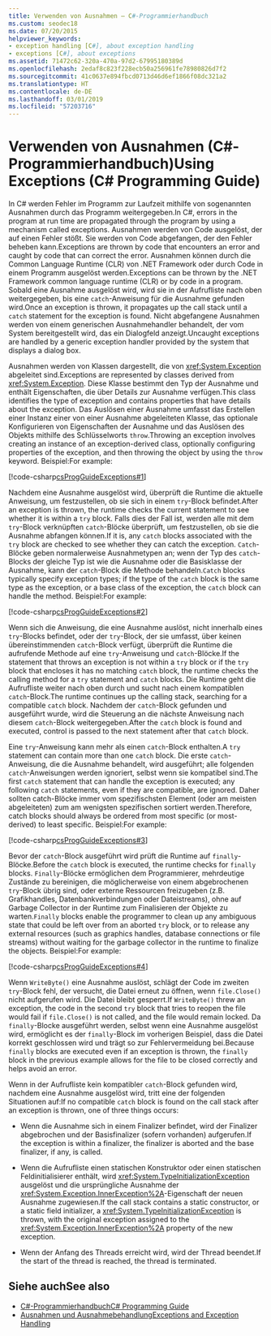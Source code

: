 ```yaml
---
title: Verwenden von Ausnahmen – C#-Programmierhandbuch
ms.custom: seodec18
ms.date: 07/20/2015
helpviewer_keywords:
- exception handling [C#], about exception handling
- exceptions [C#], about exceptions
ms.assetid: 71472c62-320a-470a-97d2-67995180389d
ms.openlocfilehash: 2edaf8c823f228ecb50a256961fe78980826d7f2
ms.sourcegitcommit: 41c0637e894fbcd0713d46d6ef1866f08dc321a2
ms.translationtype: HT
ms.contentlocale: de-DE
ms.lasthandoff: 03/01/2019
ms.locfileid: "57203716"
---
```

# <a name="using-exceptions-c-programming-guide"></a><span data-ttu-id="6c263-102">Verwenden von Ausnahmen (C#-Programmierhandbuch)</span><span class="sxs-lookup"><span data-stu-id="6c263-102">Using Exceptions (C# Programming Guide)</span></span>
<span data-ttu-id="6c263-103">In C# werden Fehler im Programm zur Laufzeit mithilfe von sogenannten Ausnahmen durch das Programm weitergegeben.</span><span class="sxs-lookup"><span data-stu-id="6c263-103">In C#, errors in the program at run time are propagated through the program by using a mechanism called exceptions.</span></span> <span data-ttu-id="6c263-104">Ausnahmen werden von Code ausgelöst, der auf einen Fehler stößt. Sie werden von Code abgefangen, der den Fehler beheben kann.</span><span class="sxs-lookup"><span data-stu-id="6c263-104">Exceptions are thrown by code that encounters an error and caught by code that can correct the error.</span></span> <span data-ttu-id="6c263-105">Ausnahmen können durch die Common Language Runtime (CLR) von .NET Framework oder durch Code in einem Programm ausgelöst werden.</span><span class="sxs-lookup"><span data-stu-id="6c263-105">Exceptions can be thrown by the .NET Framework common language runtime (CLR) or by code in a program.</span></span> <span data-ttu-id="6c263-106">Sobald eine Ausnahme ausgelöst wird, wird sie in der Aufrufliste nach oben weitergegeben, bis eine `catch`-Anweisung für die Ausnahme gefunden wird.</span><span class="sxs-lookup"><span data-stu-id="6c263-106">Once an exception is thrown, it propagates up the call stack until a `catch` statement for the exception is found.</span></span> <span data-ttu-id="6c263-107">Nicht abgefangene Ausnahmen werden von einem generischen Ausnahmehandler behandelt, der vom System bereitgestellt wird, das ein Dialogfeld anzeigt.</span><span class="sxs-lookup"><span data-stu-id="6c263-107">Uncaught exceptions are handled by a generic exception handler provided by the system that displays a dialog box.</span></span>  
  
 <span data-ttu-id="6c263-108">Ausnahmen werden von Klassen dargestellt, die von <xref:System.Exception> abgeleitet sind.</span><span class="sxs-lookup"><span data-stu-id="6c263-108">Exceptions are represented by classes derived from <xref:System.Exception>.</span></span> <span data-ttu-id="6c263-109">Diese Klasse bestimmt den Typ der Ausnahme und enthält Eigenschaften, die über Details zur Ausnahme verfügen.</span><span class="sxs-lookup"><span data-stu-id="6c263-109">This class identifies the type of exception and contains properties that have details about the exception.</span></span> <span data-ttu-id="6c263-110">Das Auslösen einer Ausnahme umfasst das Erstellen einer Instanz einer von einer Ausnahme abgeleiteten Klasse, das optionale Konfigurieren von Eigenschaften der Ausnahme und das Auslösen des Objekts mithilfe des Schlüsselworts `throw`.</span><span class="sxs-lookup"><span data-stu-id="6c263-110">Throwing an exception involves creating an instance of an exception-derived class, optionally configuring properties of the exception, and then throwing the object by using the `throw` keyword.</span></span> <span data-ttu-id="6c263-111">Beispiel:</span><span class="sxs-lookup"><span data-stu-id="6c263-111">For example:</span></span>  
  
 [!code-csharp[csProgGuideExceptions#1](~/samples/snippets/csharp/VS_Snippets_VBCSharp/csProgGuideExceptions/CS/Exceptions.cs#1)]  
  
 <span data-ttu-id="6c263-112">Nachdem eine Ausnahme ausgelöst wird, überprüft die Runtime die aktuelle Anweisung, um festzustellen, ob sie sich in einem `try`-Block befindet.</span><span class="sxs-lookup"><span data-stu-id="6c263-112">After an exception is thrown, the runtime checks the current statement to see whether it is within a `try` block.</span></span> <span data-ttu-id="6c263-113">Falls dies der Fall ist, werden alle mit dem `try`-Block verknüpften `catch`-Blöcke überprüft, um festzustellen, ob sie die Ausnahme abfangen können.</span><span class="sxs-lookup"><span data-stu-id="6c263-113">If it is, any `catch` blocks associated with the `try` block are checked to see whether they can catch the exception.</span></span> <span data-ttu-id="6c263-114">`Catch`-Blöcke geben normalerweise Ausnahmetypen an; wenn der Typ des `catch`-Blocks der gleiche Typ ist wie die Ausnahme oder die Basisklasse der Ausnahme, kann der `catch`-Block die Methode behandeln.</span><span class="sxs-lookup"><span data-stu-id="6c263-114">`Catch` blocks typically specify exception types; if the type of the `catch` block is the same type as the exception, or a base class of the exception, the `catch` block can handle the method.</span></span> <span data-ttu-id="6c263-115">Beispiel:</span><span class="sxs-lookup"><span data-stu-id="6c263-115">For example:</span></span>  
  
 [!code-csharp[csProgGuideExceptions#2](~/samples/snippets/csharp/VS_Snippets_VBCSharp/csProgGuideExceptions/CS/Exceptions.cs#2)]  
  
 <span data-ttu-id="6c263-116">Wenn sich die Anweisung, die eine Ausnahme auslöst, nicht innerhalb eines `try`-Blocks befindet, oder der `try`-Block, der sie umfasst, über keinen übereinstimmenden `catch`-Block verfügt, überprüft die Runtime die aufrufende Methode auf eine `try`-Anweisung und `catch`-Blöcke.</span><span class="sxs-lookup"><span data-stu-id="6c263-116">If the statement that throws an exception is not within a `try` block or if the `try` block that encloses it has no matching `catch` block, the runtime checks the calling method for a `try` statement and `catch` blocks.</span></span> <span data-ttu-id="6c263-117">Die Runtime geht die Aufrufliste weiter nach oben durch und sucht nach einem kompatiblen `catch`-Block.</span><span class="sxs-lookup"><span data-stu-id="6c263-117">The runtime continues up the calling stack, searching for a compatible `catch` block.</span></span> <span data-ttu-id="6c263-118">Nachdem der `catch`-Block gefunden und ausgeführt wurde, wird die Steuerung an die nächste Anweisung nach diesem `catch`-Block weitergegeben.</span><span class="sxs-lookup"><span data-stu-id="6c263-118">After the `catch` block is found and executed, control is passed to the next statement after that `catch` block.</span></span>  
  
 <span data-ttu-id="6c263-119">Eine `try`-Anweisung kann mehr als einen `catch`-Block enthalten.</span><span class="sxs-lookup"><span data-stu-id="6c263-119">A `try` statement can contain more than one `catch` block.</span></span> <span data-ttu-id="6c263-120">Die erste `catch`-Anweisung, die die Ausnahme behandelt, wird ausgeführt; alle folgenden `catch`-Anweisungen werden ignoriert, selbst wenn sie kompatibel sind.</span><span class="sxs-lookup"><span data-stu-id="6c263-120">The first `catch` statement that can handle the exception is executed; any following `catch` statements, even if they are compatible, are ignored.</span></span> <span data-ttu-id="6c263-121">Daher sollten catch-Blöcke immer vom spezifischsten Element (oder am meisten abgeleiteten) zum am wenigsten spezifischen sortiert werden.</span><span class="sxs-lookup"><span data-stu-id="6c263-121">Therefore, catch blocks should always be ordered from most specific (or most-derived) to least specific.</span></span> <span data-ttu-id="6c263-122">Beispiel:</span><span class="sxs-lookup"><span data-stu-id="6c263-122">For example:</span></span>  
  
 [!code-csharp[csProgGuideExceptions#3](~/samples/snippets/csharp/VS_Snippets_VBCSharp/csProgGuideExceptions/CS/Exceptions.cs#3)]  
  
 <span data-ttu-id="6c263-123">Bevor der `catch`-Block ausgeführt wird prüft die Runtime auf `finally`-Blöcke.</span><span class="sxs-lookup"><span data-stu-id="6c263-123">Before the `catch` block is executed, the runtime checks for `finally` blocks.</span></span> <span data-ttu-id="6c263-124">`Finally`-Blöcke ermöglichen dem Programmierer, mehrdeutige Zustände zu bereinigen, die möglicherweise von einem abgebrochenen `try`-Block übrig sind, oder externe Ressourcen freizugeben (z.B. Grafikhandles, Datenbankverbindungen oder Dateistreams), ohne auf Garbage Collector in der Runtime zum Finalisieren der Objekte zu warten.</span><span class="sxs-lookup"><span data-stu-id="6c263-124">`Finally` blocks enable the programmer to clean up any ambiguous state that could be left over from an aborted `try` block, or to release any external resources (such as graphics handles, database connections or file streams) without waiting for the garbage collector in the runtime to finalize the objects.</span></span> <span data-ttu-id="6c263-125">Beispiel:</span><span class="sxs-lookup"><span data-stu-id="6c263-125">For example:</span></span>  
  
 [!code-csharp[csProgGuideExceptions#4](~/samples/snippets/csharp/VS_Snippets_VBCSharp/csProgGuideExceptions/CS/Exceptions.cs#4)]  
  
 <span data-ttu-id="6c263-126">Wenn `WriteByte()` eine Ausnahme auslöst, schlägt der Code im zweiten `try`-Block fehl, der versucht, die Datei erneut zu öffnen, wenn `file.Close()` nicht aufgerufen wird. Die Datei bleibt gesperrt.</span><span class="sxs-lookup"><span data-stu-id="6c263-126">If `WriteByte()` threw an exception, the code in the second `try` block that tries to reopen the file would fail if `file.Close()` is not called, and the file would remain locked.</span></span> <span data-ttu-id="6c263-127">Da `finally`-Blocke ausgeführt werden, selbst wenn eine Ausnahme ausgelöst wird, ermöglicht es der `finally`-Block im vorherigen Beispiel, dass die Datei korrekt geschlossen wird und trägt so zur Fehlervermeidung bei.</span><span class="sxs-lookup"><span data-stu-id="6c263-127">Because `finally` blocks are executed even if an exception is thrown, the `finally` block in the previous example allows for the file to be closed correctly and helps avoid an error.</span></span>  
  
 <span data-ttu-id="6c263-128">Wenn in der Aufrufliste kein kompatibler `catch`-Block gefunden wird, nachdem eine Ausnahme ausgelöst wird, tritt eine der folgenden Situationen auf:</span><span class="sxs-lookup"><span data-stu-id="6c263-128">If no compatible `catch` block is found on the call stack after an exception is thrown, one of three things occurs:</span></span>  
  
-   <span data-ttu-id="6c263-129">Wenn die Ausnahme sich in einem Finalizer befindet, wird der Finalizer abgebrochen und der Basisfinalizer (sofern vorhanden) aufgerufen.</span><span class="sxs-lookup"><span data-stu-id="6c263-129">If the exception is within a finalizer, the finalizer is aborted and the base finalizer, if any, is called.</span></span>  
  
-   <span data-ttu-id="6c263-130">Wenn die Aufrufliste einen statischen Konstruktor oder einen statischen Feldinitialisierer enthält, wird <xref:System.TypeInitializationException> ausgelöst und die ursprüngliche Ausnahme der <xref:System.Exception.InnerException%2A>-Eigenschaft der neuen Ausnahme zugewiesen.</span><span class="sxs-lookup"><span data-stu-id="6c263-130">If the call stack contains a static constructor, or a static field initializer, a <xref:System.TypeInitializationException> is thrown, with the original exception assigned to the <xref:System.Exception.InnerException%2A> property of the new exception.</span></span>  
  
-   <span data-ttu-id="6c263-131">Wenn der Anfang des Threads erreicht wird, wird der Thread beendet.</span><span class="sxs-lookup"><span data-stu-id="6c263-131">If the start of the thread is reached, the thread is terminated.</span></span>  
  
## <a name="see-also"></a><span data-ttu-id="6c263-132">Siehe auch</span><span class="sxs-lookup"><span data-stu-id="6c263-132">See also</span></span>

- [<span data-ttu-id="6c263-133">C#-Programmierhandbuch</span><span class="sxs-lookup"><span data-stu-id="6c263-133">C# Programming Guide</span></span>](../../../csharp/programming-guide/index.md)
- [<span data-ttu-id="6c263-134">Ausnahmen und Ausnahmebehandlung</span><span class="sxs-lookup"><span data-stu-id="6c263-134">Exceptions and Exception Handling</span></span>](../../../csharp/programming-guide/exceptions/index.md)
